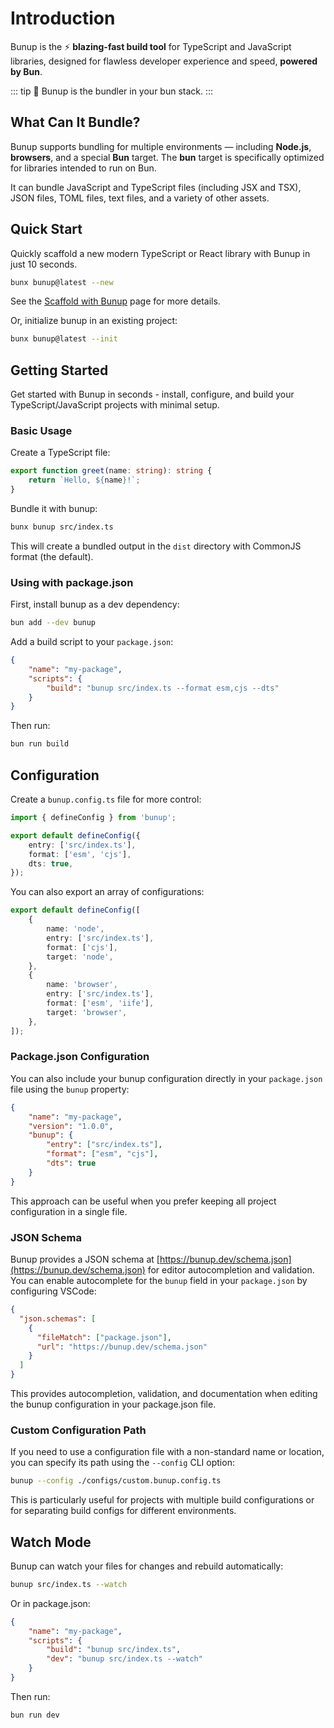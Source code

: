 # Introduction

Bunup is the ⚡️ **blazing-fast build tool** for TypeScript and JavaScript libraries, designed for flawless developer experience and speed, **powered by Bun**.

::: tip 💖
Bunup is the bundler in your bun stack.
:::

## What Can It Bundle?

Bunup supports bundling for multiple environments — including **Node.js**, **browsers**, and a special **Bun** target. The **bun** target is specifically optimized for libraries intended to run on Bun.

It can bundle JavaScript and TypeScript files (including JSX and TSX), JSON files, TOML files, text files, and a variety of other assets.

## Quick Start

Quickly scaffold a new modern TypeScript or React library with Bunup in just 10 seconds.

```sh
bunx bunup@latest --new
```

See the [Scaffold with Bunup](./scaffold-with-bunup.md) page for more details.

Or, initialize bunup in an existing project:

```sh
bunx bunup@latest --init
```

## Getting Started

Get started with Bunup in seconds - install, configure, and build your TypeScript/JavaScript projects with minimal setup.

### Basic Usage

Create a TypeScript file:

```typescript [src/index.ts]
export function greet(name: string): string {
	return `Hello, ${name}!`;
}
```

Bundle it with bunup:

```sh
bunx bunup src/index.ts
```

This will create a bundled output in the `dist` directory with CommonJS format (the default).

### Using with package.json

First, install bunup as a dev dependency:

```sh
bun add --dev bunup
```

Add a build script to your `package.json`:

```json [package.json]
{
	"name": "my-package",
	"scripts": {
		"build": "bunup src/index.ts --format esm,cjs --dts"
	}
}
```

Then run:

```sh
bun run build
```

## Configuration

Create a `bunup.config.ts` file for more control:

```typescript [bunup.config.ts]
import { defineConfig } from 'bunup';

export default defineConfig({
	entry: ['src/index.ts'],
	format: ['esm', 'cjs'],
	dts: true,
});
```

You can also export an array of configurations:

```typescript [bunup.config.ts]
export default defineConfig([
	{
		name: 'node',
		entry: ['src/index.ts'],
		format: ['cjs'],
		target: 'node',
	},
	{
		name: 'browser',
		entry: ['src/index.ts'],
		format: ['esm', 'iife'],
		target: 'browser',
	},
]);
```

### Package.json Configuration

You can also include your bunup configuration directly in your `package.json` file using the `bunup` property:

```json [package.json]
{
	"name": "my-package",
	"version": "1.0.0",
	"bunup": {
		"entry": ["src/index.ts"],
		"format": ["esm", "cjs"],
		"dts": true
	}
}
```

This approach can be useful when you prefer keeping all project configuration in a single file.

### JSON Schema

Bunup provides a JSON schema at [https://bunup.dev/schema.json](https://bunup.dev/schema.json) for editor autocompletion and validation. You can enable autocomplete for the `bunup` field in your `package.json` by configuring VSCode:

```json [.vscode/settings.json]
{
  "json.schemas": [
    {
      "fileMatch": ["package.json"],
      "url": "https://bunup.dev/schema.json"
    }
  ]
}
```

This provides autocompletion, validation, and documentation when editing the bunup configuration in your package.json file.

### Custom Configuration Path

If you need to use a configuration file with a non-standard name or location, you can specify its path using the `--config` CLI option:

```sh
bunup --config ./configs/custom.bunup.config.ts
```

This is particularly useful for projects with multiple build configurations or for separating build configs for different environments.

## Watch Mode

Bunup can watch your files for changes and rebuild automatically:

```sh
bunup src/index.ts --watch
```

Or in package.json:

```json [package.json] 5
{
	"name": "my-package",
	"scripts": {
		"build": "bunup src/index.ts",
		"dev": "bunup src/index.ts --watch"
	}
}
```

Then run:

```sh
bun run dev
```
